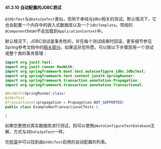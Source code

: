 #### 41.3.10 自动配置的JDBC测试

`@JdbcTest`与`@DataJpaTest`类似，但用于单纯与jdbc相关的测试。默认情况下，它也会配置一个内存中的嵌入式数据库以及一个`JdbcTemplate`。常规的`@Component`bean不会加载到`ApplicationContext`中。

默认情况下，JDBC测试是事务性的，并在每个测试结束时回滚，更多细节参见Spring参考文档中的[相关部分](https://docs.spring.io/spring/docs/4.3.24.RELEASE/spring-framework-reference/htmlsingle#testcontext-tx-enabling-transactions)。如果这非您所愿，可以按以下步骤禁用一个测试或整个类的事务管理：

```java
import org.junit.Test;
import org.junit.runner.RunWith;
import org.springframework.boot.test.autoconfigure.jdbc.JdbcTest;
import org.springframework.test.context.junit4.SpringRunner;
import org.springframework.transaction.annotation.Propagation;
import org.springframework.transaction.annotation.Transactional;

@RunWith(SpringRunner.class)
@JdbcTest
@Transactional(propagation = Propagation.NOT_SUPPORTED)
public class ExampleNonTransactionalTests {

}
```

如果您更想对真实数据库进行测试，则可以使用`@AutoConfigureTestDatabase`注解，方式与对`DataJpaTest`一样。

在[附录](../X.Appendices/D.Test_auto-configuration_annotations.md)中可以找到由`@JdbcTest`启用的自动配置的列表。